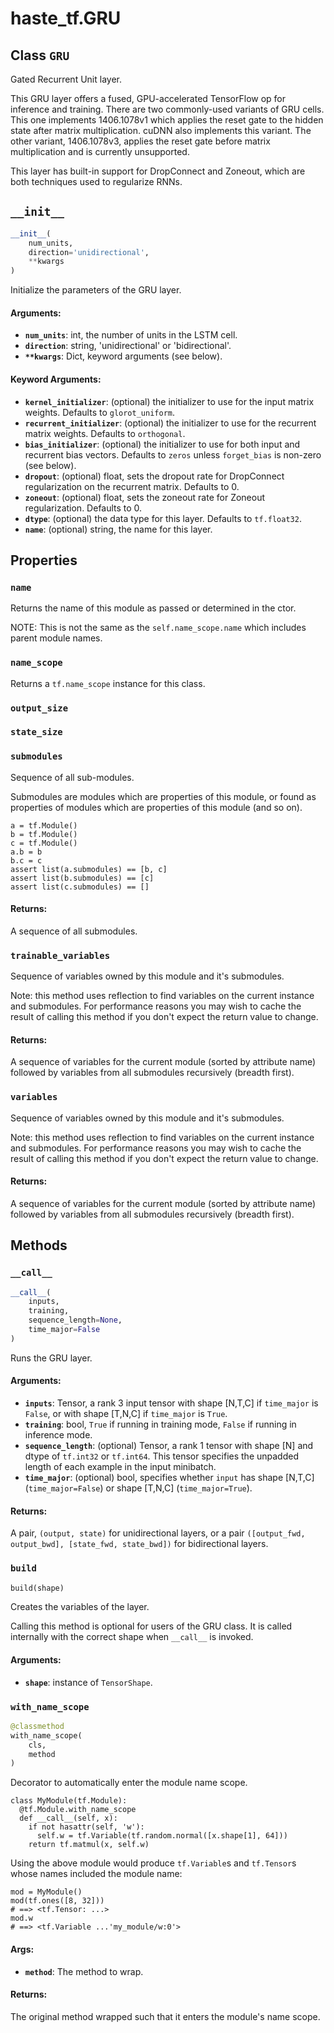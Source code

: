<div itemscope itemtype="http://developers.google.com/ReferenceObject">
<meta itemprop="name" content="haste_tf.GRU" />
<meta itemprop="path" content="Stable" />
<meta itemprop="property" content="name"/>
<meta itemprop="property" content="name_scope"/>
<meta itemprop="property" content="output_size"/>
<meta itemprop="property" content="state_size"/>
<meta itemprop="property" content="submodules"/>
<meta itemprop="property" content="trainable_variables"/>
<meta itemprop="property" content="variables"/>
<meta itemprop="property" content="__call__"/>
<meta itemprop="property" content="__init__"/>
<meta itemprop="property" content="build"/>
<meta itemprop="property" content="with_name_scope"/>
</div>

# haste_tf.GRU

<!-- Insert buttons and diff -->


## Class `GRU`

Gated Recurrent Unit layer.



<!-- Placeholder for "Used in" -->

This GRU layer offers a fused, GPU-accelerated TensorFlow op for inference
and training. There are two commonly-used variants of GRU cells. This one
implements 1406.1078v1 which applies the reset gate to the hidden state
after matrix multiplication. cuDNN also implements this variant. The other
variant, 1406.1078v3, applies the reset gate before matrix multiplication
and is currently unsupported.

This layer has built-in support for DropConnect and Zoneout, which are
both techniques used to regularize RNNs.

<h2 id="__init__"><code>__init__</code></h2>

``` python
__init__(
    num_units,
    direction='unidirectional',
    **kwargs
)
```

Initialize the parameters of the GRU layer.


#### Arguments:


* <b>`num_units`</b>: int, the number of units in the LSTM cell.
* <b>`direction`</b>: string, 'unidirectional' or 'bidirectional'.
* <b>`**kwargs`</b>: Dict, keyword arguments (see below).


#### Keyword Arguments:


* <b>`kernel_initializer`</b>: (optional) the initializer to use for the input
  matrix weights. Defaults to `glorot_uniform`.
* <b>`recurrent_initializer`</b>: (optional) the initializer to use for the
  recurrent matrix weights. Defaults to `orthogonal`.
* <b>`bias_initializer`</b>: (optional) the initializer to use for both input and
  recurrent bias vectors. Defaults to `zeros` unless `forget_bias` is
  non-zero (see below).
* <b>`dropout`</b>: (optional) float, sets the dropout rate for DropConnect
  regularization on the recurrent matrix. Defaults to 0.
* <b>`zoneout`</b>: (optional) float, sets the zoneout rate for Zoneout
  regularization. Defaults to 0.
* <b>`dtype`</b>: (optional) the data type for this layer. Defaults to `tf.float32`.
* <b>`name`</b>: (optional) string, the name for this layer.



## Properties

<h3 id="name"><code>name</code></h3>

Returns the name of this module as passed or determined in the ctor.

NOTE: This is not the same as the `self.name_scope.name` which includes
parent module names.

<h3 id="name_scope"><code>name_scope</code></h3>

Returns a `tf.name_scope` instance for this class.


<h3 id="output_size"><code>output_size</code></h3>




<h3 id="state_size"><code>state_size</code></h3>




<h3 id="submodules"><code>submodules</code></h3>

Sequence of all sub-modules.

Submodules are modules which are properties of this module, or found as
properties of modules which are properties of this module (and so on).

```
a = tf.Module()
b = tf.Module()
c = tf.Module()
a.b = b
b.c = c
assert list(a.submodules) == [b, c]
assert list(b.submodules) == [c]
assert list(c.submodules) == []
```

#### Returns:

A sequence of all submodules.


<h3 id="trainable_variables"><code>trainable_variables</code></h3>

Sequence of variables owned by this module and it's submodules.

Note: this method uses reflection to find variables on the current instance
and submodules. For performance reasons you may wish to cache the result
of calling this method if you don't expect the return value to change.

#### Returns:

A sequence of variables for the current module (sorted by attribute
name) followed by variables from all submodules recursively (breadth
first).


<h3 id="variables"><code>variables</code></h3>

Sequence of variables owned by this module and it's submodules.

Note: this method uses reflection to find variables on the current instance
and submodules. For performance reasons you may wish to cache the result
of calling this method if you don't expect the return value to change.

#### Returns:

A sequence of variables for the current module (sorted by attribute
name) followed by variables from all submodules recursively (breadth
first).




## Methods

<h3 id="__call__"><code>__call__</code></h3>

``` python
__call__(
    inputs,
    training,
    sequence_length=None,
    time_major=False
)
```

Runs the GRU layer.


#### Arguments:


* <b>`inputs`</b>: Tensor, a rank 3 input tensor with shape [N,T,C] if `time_major`
  is `False`, or with shape [T,N,C] if `time_major` is `True`.
* <b>`training`</b>: bool, `True` if running in training mode, `False` if running
  in inference mode.
* <b>`sequence_length`</b>: (optional) Tensor, a rank 1 tensor with shape [N] and
  dtype of `tf.int32` or `tf.int64`. This tensor specifies the unpadded
  length of each example in the input minibatch.
* <b>`time_major`</b>: (optional) bool, specifies whether `input` has shape [N,T,C]
  (`time_major=False`) or shape [T,N,C] (`time_major=True`).


#### Returns:

A pair, `(output, state)` for unidirectional layers, or a pair
`([output_fwd, output_bwd], [state_fwd, state_bwd])` for bidirectional
layers.


<h3 id="build"><code>build</code></h3>

``` python
build(shape)
```

Creates the variables of the layer.

Calling this method is optional for users of the GRU class. It is called
internally with the correct shape when `__call__` is invoked.

#### Arguments:


* <b>`shape`</b>: instance of `TensorShape`.

<h3 id="with_name_scope"><code>with_name_scope</code></h3>

``` python
@classmethod
with_name_scope(
    cls,
    method
)
```

Decorator to automatically enter the module name scope.

```
class MyModule(tf.Module):
  @tf.Module.with_name_scope
  def __call__(self, x):
    if not hasattr(self, 'w'):
      self.w = tf.Variable(tf.random.normal([x.shape[1], 64]))
    return tf.matmul(x, self.w)
```

Using the above module would produce `tf.Variable`s and `tf.Tensor`s whose
names included the module name:

```
mod = MyModule()
mod(tf.ones([8, 32]))
# ==> <tf.Tensor: ...>
mod.w
# ==> <tf.Variable ...'my_module/w:0'>
```

#### Args:


* <b>`method`</b>: The method to wrap.


#### Returns:

The original method wrapped such that it enters the module's name scope.




